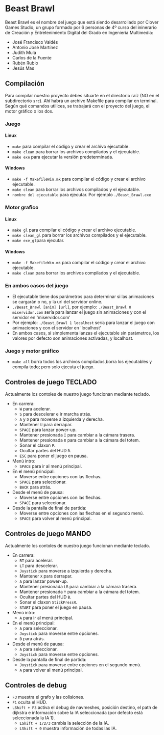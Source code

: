 # Beast Brawl
Beast Brawl es el nombre del juego que está siendo desarrollado por Clover Games Studio, un grupo formado por 6 personas de 4º curso del ininerario de Creación y Entretenimiento Digital del Grado en Ingeniería Multimedia:
* José Francisco Valdés
* Antonio José Martínez
* Judith Mula
* Carlos de la Fuente
* Rubén Rubio
* Jesús Mas


## Compilación

Para compilar nuestro proyecto debes situarte en el directorio raíz (NO en el subdirectorio `src`). Ahí habrá un archivo Makefile para compilar en terminal. Según qué comandos utilices, se trabajará con el proyecto del juego, el motor gráfico o los dos.

### **Juego**
#### Linux
* `make` para compilar el código y crear el archivo ejecutable.
* `make clean` para borrar los archivos compilados y el ejecutable.
* `make exe` para ejecutar la versión predeterminada.

#### Windows
* `make -f MakefileWin.mk` para compilar el código y crear el archivo ejecutable.
* `make clean` para borrar los archivos compilados y el ejecutable.
* `nombre del ejecutable` para ejecutar. Por ejemplo `./Beast_Brawl.exe`

### **Motor grafico**
#### Linux
* `make gl` para compilar el código y crear el archivo ejecutable.
* `make clean_gl` para borrar los archivos compilados y el ejecutable.
* `make exe_gl`para ejecutar.

#### Windows
* `make -f MakefileWin.mk` para compilar el código y crear el archivo ejecutable.
* `make clean` para borrar los archivos compilados y el ejecutable.



### En ambos casos del juego
* El ejecutable tiene dos parámetros para determinar si las animaciones se cargarán o no, y la url del servidor online.
* `./Beast_Brawl [anim] [url]`, por ejemplo: `./Beast_Brawl 0 miservidor.com` sería para lanzar el juego sin animaciones y con el servidor en 'miservidor.com'
* Por ejemplo: `./Beast_Brawl 1 localhost` sería para lanzar el juego con animaciones y con el servidor en 'localhost'
* En ambos casos, si simplementa lanzas el ejecutable sin parámetros, los valores por defecto son animaciones activadas, y localhost.


### Juego y motor gráfico
* `make all` borra todos los archivos compilados,borra los ejecutables y compila todo; pero solo ejecuta el juego.


## Controles de juego TECLADO
Actualmente los contoles de nuestro juego funcionan mediante teclado.
 * En carrera: 
    * `W` para acelerar.
    * `S` para descelerar e ir marcha atrás.
    * `A` y `D` para moverse a izquierda y derecha.
    * Mantener `U` para derrapar.
    * `SPACE` para lanzar power-up.
    * Mantener presionada `I` para cambiar a la cámara trasera.
    * Mantener presionada `O` para cambiar a la cámara del totem.
    * Sonar el claxon `P`.
    * Ocultar partes del HUD `R`.
    * `ESC` para poner el juego en pausa.
 * Menú intro:
    * `SPACE` para ir al menú principal.
 * En el menú principal:
    * Moverse entre opciones con las flechas.
    * `SPACE` para seleccionar.
    * `BACK` para atrás.
 * Desde el menú de pausa:
    * Moverse entre opciones con las flechas.
    * `SPACE` para seleccionar.
 * Desde la pantalla de final de partida:
    * Moverse entre opciones con las flechas en el segundo menú.
    * `SPACE` para volver al menú principal.

## Controles de juego MANDO
Actualmente los contoles de nuestro juego funcionan mediante teclado.
 * En carrera: 
    * `RT` para acelerar.
    * `LT` para descelerar.
    * `Joystick` para moverse a izquierda y derecha.
    * Mantener `X` para derrapar.
    * `A` para lanzar power-up.
    * Mantener presionada `LB` para cambiar a la cámara trasera.
    * Mantener presionada `Y` para cambiar a la cámara del totem.
    * Ocultar partes del HUD `B`.
    * Sonar el claxon `StickPressR`.
    * `START` para poner el juego en pausa.
 * Menú intro:
    * `A` para ir al menú principal.
 * En el menú principal:
    * `A` para seleccionar.
    * `Joystick` para moverse entre opciones.
    * `B` para atrás.
 * Desde el menú de pausa:
    * `A` para seleccionar.
    * `Joystick` para moverse entre opciones.
 * Desde la pantalla de final de partida:
    * `Joystick` para moverse entre opciones en el segundo menú.
    * `A` para volver al menú principal.

 
 ## Controles de debug
 * `F3` muestra el grafo y las colisiones.
 * `F1` oculta el HUD.
 * `LShift + F3` activa el debug de navmeshes, posición destino, el path de dijkstra e información sobre la IA seleccionada (por defecto está seleccionada la IA 1).
     * `LShift + 1/2/3` cambia la selección de la IA.
     * `LShift + 0` muestra información de todas las IA.
